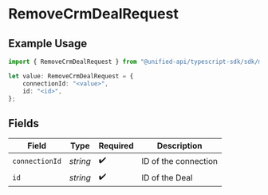 # RemoveCrmDealRequest

## Example Usage

```typescript
import { RemoveCrmDealRequest } from "@unified-api/typescript-sdk/sdk/models/operations";

let value: RemoveCrmDealRequest = {
    connectionId: "<value>",
    id: "<id>",
};
```

## Fields

| Field                | Type                 | Required             | Description          |
| -------------------- | -------------------- | -------------------- | -------------------- |
| `connectionId`       | *string*             | :heavy_check_mark:   | ID of the connection |
| `id`                 | *string*             | :heavy_check_mark:   | ID of the Deal       |